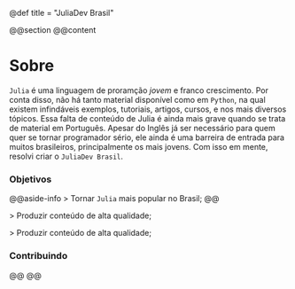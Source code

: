 @def title = "JuliaDev Brasil"



@@section
@@content

# Sobre

`Julia` é uma linguagem de proramção *jovem* e franco crescimento. Por conta disso, não há
tanto material disponível como em `Python`, na qual existem infindáveis
exemplos, tutoriais, artigos, cursos, e nos mais diversos tópicos. Essa falta de conteúdo de Julia
é ainda mais grave quando se trata de material em Português.
Apesar do Inglês já ser necessário para quem quer se tornar programador sério, ele ainda é uma barreira
de entrada para muitos brasileiros, principalmente os mais jovens.
Com isso em mente, resolvi criar o `JuliaDev Brasil`.


### Objetivos

@@aside-info
&gt; Tornar `Julia` mais popular no Brasil;
@@

&gt; Produzir conteúdo de alta qualidade;

&gt; Produzir conteúdo de alta qualidade;

### Contribuindo

@@ <!-- section end -->
@@ <!-- content end -->

